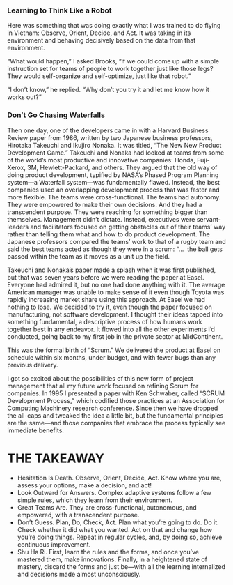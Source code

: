 ### Learning to Think Like a Robot

Here was something that was doing exactly what I was trained to do flying in Vietnam: Observe, Orient, Decide, and Act. It was taking in its environment and behaving decisively based on the data from that environment.

“What would happen,” I asked Brooks, “if we could come up with a simple instruction set for teams of people to work together just like those legs? They would self-organize and self-optimize, just like that robot.”

“I don’t know,” he replied. “Why don’t you try it and let me know how it works out?”

### Don’t Go Chasing Waterfalls

Then one day, one of the developers came in with a Harvard Business Review paper from 1986, written by two Japanese business professors, Hirotaka Takeuchi and Ikujiro Nonaka. It was titled, “The New New Product Development Game.” Takeuchi and Nonaka had looked at teams from some of the world’s most productive and innovative companies: Honda, Fuji-Xerox, 3M, Hewlett-Packard, and others. They argued that the old way of doing product development, typified by NASA’s Phased Program Planning system—a Waterfall system—was fundamentally flawed. Instead, the best companies used an overlapping development process that was faster and more flexible. The teams were cross-functional. The teams had autonomy. They were empowered to make their own decisions. And they had a transcendent purpose. They were reaching for something bigger than themselves. Management didn’t dictate. Instead, executives were servant-leaders and facilitators focused on getting obstacles out of their teams’ way rather than telling them what and how to do product development. The Japanese professors compared the teams’ work to that of a rugby team and said the best teams acted as though they were in a scrum: “…  the ball gets passed within the team as it moves as a unit up the field.

Takeuchi and Nonaka’s paper made a splash when it was first published, but that was seven years before we were reading the paper at Easel. Everyone had admired it, but no one had done anything with it. The average American manager was unable to make sense of it even though Toyota was rapidly increasing market share using this approach. At Easel we had nothing to lose. We decided to try it, even though the paper focused on manufacturing, not software development. I thought their ideas tapped into something fundamental, a descriptive process of how humans work together best in any endeavor. It flowed into all the other experiments I’d conducted, going back to my first job in the private sector at MidContinent.

This was the formal birth of “Scrum.” We delivered the product at Easel on schedule within six months, under budget, and with fewer bugs than any previous delivery.

I got so excited about the possibilities of this new form of project management that all my future work focused on refining Scrum for companies. In 1995 I presented a paper with Ken Schwaber, called “SCRUM Development Process,” which codified those practices at an Association for Computing Machinery research conference. Since then we have dropped the all-caps and tweaked the idea a little bit, but the fundamental principles are the same—and those companies that embrace the process typically see immediate benefits.

# THE TAKEAWAY

* Hesitation Is Death. Observe, Orient, Decide, Act. Know where you are, assess your options, make a decision, and act!
* Look Outward for Answers. Complex adaptive systems follow a few simple rules, which they learn from their environment.
* Great Teams Are. They are cross-functional, autonomous, and empowered, with a transcendent purpose.
* Don’t Guess. Plan, Do, Check, Act. Plan what you’re going to do. Do it. Check whether it did what you wanted. Act on that and change how you’re doing things. Repeat in regular cycles, and, by doing so, achieve continuous improvement.
* Shu Ha Ri. First, learn the rules and the forms, and once you’ve mastered them, make innovations. Finally, in a heightened state of mastery, discard the forms and just be—with all the learning internalized and decisions made almost unconsciously.

